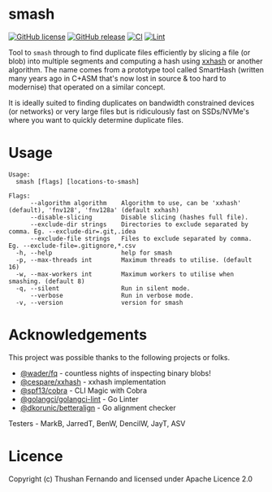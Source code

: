 # smash

[![GitHub license](https://img.shields.io/github/license/thushan/smash)](https://github.com/thushan/smash/blob/master/LICENSE)
[![GitHub release](https://img.shields.io/github/release/thushan/smash)](https://github.com/thushan/smash/releases/latest)
[![CI](https://github.com/thushan/smash/actions/workflows/ci.yml/badge.svg?branch=main)](https://github.com/thushan/smash/actions/workflows/ci.yml)
[![Lint](https://github.com/thushan/smash/actions/workflows/lint.yml/badge.svg?branch=main)](https://github.com/thushan/smash/actions/workflows/ci.yml)

Tool to `smash` through to find duplicate files efficiently by slicing a file (or blob) into multiple segments and computing a hash using [xxhash](https://xxhash.com/) or another algorithm. The name comes from a prototype tool called SmartHash (written many years ago in C+ASM that's now lost in source & too hard to modernise) that operated on a similar concept.

It is ideally suited to finding duplicates on bandwidth constrained devices (or networks) or very large files but is ridiculously fast on SSDs/NVMe's where you want to quickly determine duplicate files.

# Usage

```
Usage:
  smash [flags] [locations-to-smash]

Flags:
      --algorithm algorithm    Algorithm to use, can be 'xxhash' (default), 'fnv128', 'fnv128a' (default xxhash)
      --disable-slicing        Disable slicing (hashes full file).
      --exclude-dir strings    Directories to exclude separated by comma. Eg. --exclude-dir=.git,.idea
      --exclude-file strings   Files to exclude separated by comma. Eg. --exclude-file=.gitignore,*.csv
  -h, --help                   help for smash
  -p, --max-threads int        Maximum threads to utilise. (default 16)
  -w, --max-workers int        Maximum workers to utilise when smashing. (default 8)
  -q, --silent                 Run in silent mode.
      --verbose                Run in verbose mode.
  -v, --version                version for smash
```

# Acknowledgements

This project was possible thanks to the following projects or folks.

* [@wader/fq](https://github.com/wader/fq) - countless nights of inspecting binary blobs!
* [@cespare/xxhash](https://github.com/cespare/xxhash) - xxhash implementation
* [@spf13/cobra](https://github.com/spf13/cobra) - CLI Magic with Cobra
* [@golangci/golangci-lint](https://github.com/golangci/golangci-lint) - Go Linter
* [@dkorunic/betteralign](https://github.com/dkorunic/betteralign) - Go alignment checker

Testers - MarkB, JarredT, BenW, DencilW, JayT, ASV

# Licence

Copyright (c) Thushan Fernando and licensed under Apache Licence 2.0
